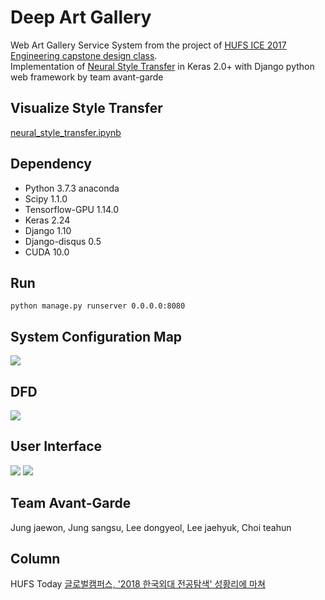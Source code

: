 # Deep Art Gallery
Web Art Gallery Service System from the project of [HUFS ICE 2017 Engineering capstone design class](http://mclab.hufs.ac.kr/wiki/Lectures/CAP/2017/Results/Team_Avante_Garde). </br>
Implementation of [Neural Style Transfer](https://arxiv.org/abs/1508.06576) in Keras 2.0+ with Django python web framework by team avant-garde

 ## Visualize Style Transfer
 [neural_style_transfer.ipynb](https://github.com/asherchoi/deep-artgallery/blob/master/notebook%20and%20backup/neural_style_transfer.ipynb)

 ## Dependency
+ Python 3.7.3 anaconda
+ Scipy 1.1.0
+ Tensorflow-GPU 1.14.0
+ Keras 2.24 
+ Django 1.10
+ Django-disqus 0.5
+ CUDA 10.0

 ## Run
 `python manage.py runserver 0.0.0.0:8080`
  
 ## System Configuration Map
![](https://github.com/asherchoi/deep-artgallery/blob/master/notebook%20and%20backup/SCM.JPG) 

 ## DFD
 ![](https://github.com/asherchoi/deep-artgallery/blob/master/notebook%20and%20backup/DFD.JPG)
 
 ## User Interface
 ![](https://github.com/asherchoi/deep-artgallery/blob/master/notebook%20and%20backup/run1.png)
 ![](https://github.com/asherchoi/deep-artgallery/blob/master/notebook%20and%20backup/run2.png)
 
 ## Team Avant-Garde
Jung jaewon, Jung sangsu, Lee dongyeol, Lee jaehyuk, Choi teahun
 
 ## Column
HUFS Today [글로벌캠퍼스, '2018 한국외대 전공탐색' 성황리에 마쳐](http://builder.hufs.ac.kr/user/indexSub.action?framePath=unknownboard&siteId=hufs&dum=dum&boardId=41994&page=1&command=view&boardSeq=101847637)

